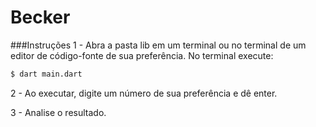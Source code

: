 # Becker

###Instruções
1 - Abra a pasta lib em um terminal ou no terminal de um editor de código-fonte de sua preferência.
No terminal execute:
```sh
$ dart main.dart
``` 
2 - Ao executar, digite um número de sua preferência e dê enter.

3 - Analise o resultado.

